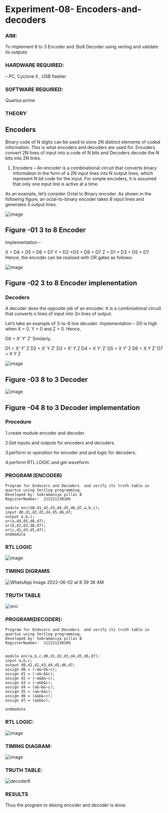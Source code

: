 # Experiment-08- Encoders-and-decoders 
### AIM: 
To implement 8 to 3 Encoder and  3to8 Decoder using verilog and validate its outputs

### HARDWARE REQUIRED:  
– PC, Cyclone II , USB flasher

### SOFTWARE REQUIRED:  
Quartus prime

### THEORY 

## Encoders
Binary code of N digits can be used to store 2N distinct elements of coded information. This is what encoders and decoders are used for. Encoders convert 2N lines of input into a code of N bits and Decoders decode the N bits into 2N lines.

1. Encoders –
An encoder is a combinational circuit that converts binary information in the form of a 2N input lines into N output lines, which represent N bit code for the input. For simple encoders, it is assumed that only one input line is active at a time.

As an example, let’s consider Octal to Binary encoder. As shown in the following figure, an octal-to-binary encoder takes 8 input lines and generates 3 output lines.

![image](https://user-images.githubusercontent.com/36288975/171543588-bc0746df-a173-4b35-989e-5fb7d385fe8a.png)
## Figure -01 3 to 8 Encoder 


Implementation –

X = D4 + D5 + D6 + D7
Y = D2 +D3 + D6 + D7
Z = D1 + D3 + D5 + D7 
Hence, the encoder can be realised with OR gates as follows:


![image](https://user-images.githubusercontent.com/36288975/171543740-68403b82-aa93-4c98-9343-f32b14885a2e.png)
## Figure -02 3 to 8 Encoder implenentation 

 ### Decoders 
A decoder does the opposite job of an encoder. It is a combinational circuit that converts n lines of input into 2n lines of output.

Let’s take an example of 3-to-8 line decoder.
Implementation –
D0 is high when X = 0, Y = 0 and Z = 0. Hence,

D0 = X’ Y’ Z’ 
Similarly,

D1 = X’ Y’ Z
D2 = X’ Y Z’
D3 = X’ Y Z
D4 = X Y’ Z’
D5 = X Y’ Z
D6 = X Y Z’
D7 = X Y Z 


![image](https://user-images.githubusercontent.com/36288975/171543978-ee2d0671-2846-40a1-8705-507fd6287a49.png)
## Figure -03 8 to 3 Decoder 



![image](https://user-images.githubusercontent.com/36288975/171543866-5a6eace6-8683-49d7-9c4f-a7cb30ec3035.png)
## Figure -04 8 to 3 Decoder implementation 

### Procedure
1.create module encoder and decoder.

2.Get inputs and outputs for encoders and decoders.

3.perform or operation for encoder and and logic for decoders.

4.perform RTL LOGIC and get waveform.



### PROGRAM (ENCODER)
```
Program for Endocers and Decoders  and verify its truth table in quartus using Verilog programming.
Developed by: Subramaniya pillai B
RegisterNumber:  212221230109

module enc(d0,d1,d2,d3,d4,d5,d6,d7,a,b,c);
input d0,d1,d2,d3,d4,d5,d6,d7;
output a,b,c;
or(a,d4,d5,d6,d7);
or(b,d2,d3,d6,d7);
or(c,d1,d3,d5,d7);
endmodule
```



### RTL LOGIC  


![image](https://user-images.githubusercontent.com/94154683/171544996-5cfa93e7-86fc-42d8-9e5d-687b3146ff65.png)






### TIMING DIGRAMS  


![WhatsApp Image 2022-06-02 at 8 39 36 AM](https://user-images.githubusercontent.com/94154683/171545012-01846b5b-2c52-4f99-9347-f1a583c71d13.jpeg)



### TRUTH TABLE 


![enc](https://user-images.githubusercontent.com/94154683/171545485-081f0497-5689-49ba-9e62-f1e1ead2c234.png)


### PROGRAM(DECODER):
```
Program for Endocers and Decoders  and verify its truth table in quartus using Verilog programming.
Developed by: Subramaniya pillai B
RegisterNumber:  212221230109


module enc(a,b,c,d0,d1,d2,d3,d4,d5,d6,d7);
input a,b,c;
output d0,d1,d2,d3,d4,d5,d6,d7;
assign d0 = (~a&~b&~c);
assign d1 = (~a&~b&c);
assign d2 = (~a&b&~c);
assign d3 = (~a&b&c);
assign d4 = (a&~b&~c);
assign d5 = (a&~b&c);
assign d6 = (a&b&~c);
assign d7 = (a&b&c);

endmodule 
```
### RTL LOGIC:

![image](https://user-images.githubusercontent.com/94154683/171545203-cc7c2118-d4ae-4364-a095-9c418ef0a5d7.png)


### TIMING DIAGRAM:


![image](https://user-images.githubusercontent.com/94154683/171545245-b8c00f4e-8474-4533-8fad-755bb2704671.png)


### TRUTH TABLE:
![decoder6](https://user-images.githubusercontent.com/94154683/171546126-a5486670-9948-4b5d-aba6-dcad149b283b.png)


### RESULTS 
Thus the program to desing encoder and decoder is done.
